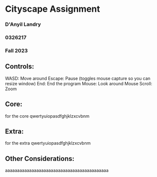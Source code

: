 # Cityscape Assignment

### D'Anyil Landry

### 0326217

### Fall 2023



## Controls:

WASD: Move around
Escape: Pause (toggles mouse capture so you can resize window)
End: End the program
Mouse: Look around
Mouse Scroll: Zoom

## Core:

for the core qwertyuiopasdfghjklzxcvbnm

## Extra:

for the extra qwertyuiopasdfghjklzxcvbnm

## Other Considerations:

aaaaaaaaaaaaaaaaaaaaaaaaaaaaaaaaaaaaaaaaaaa